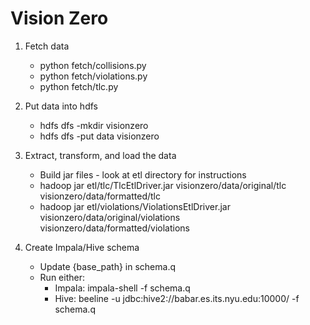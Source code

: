 # Vision Zero

1. Fetch data
	* python fetch/collisions.py
	* python fetch/violations.py
	* python fetch/tlc.py

2. Put data into hdfs
	* hdfs dfs -mkdir visionzero
	* hdfs dfs -put data visionzero

3. Extract, transform, and load the data
	* Build jar files - look at etl directory for instructions
	* hadoop jar etl/tlc/TlcEtlDriver.jar visionzero/data/original/tlc visionzero/data/formatted/tlc
	* hadoop jar etl/violations/ViolationsEtlDriver.jar visionzero/data/original/violations visionzero/data/formatted/violations

4. Create Impala/Hive schema
	* Update {base_path} in schema.q
	* Run either:
		* Impala: impala-shell -f schema.q
		* Hive: beeline -u jdbc:hive2://babar.es.its.nyu.edu:10000/ -f schema.q